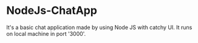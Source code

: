 # NodeJs-ChatApp
It's a basic chat application made by using Node JS with catchy UI. It runs on local machine in port '3000'.

